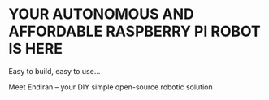 # YOUR AUTONOMOUS AND AFFORDABLE RASPBERRY PI ROBOT IS HERE 
Easy to build, easy to use...

Meet Endiran – your DIY simple open-source robotic solution
